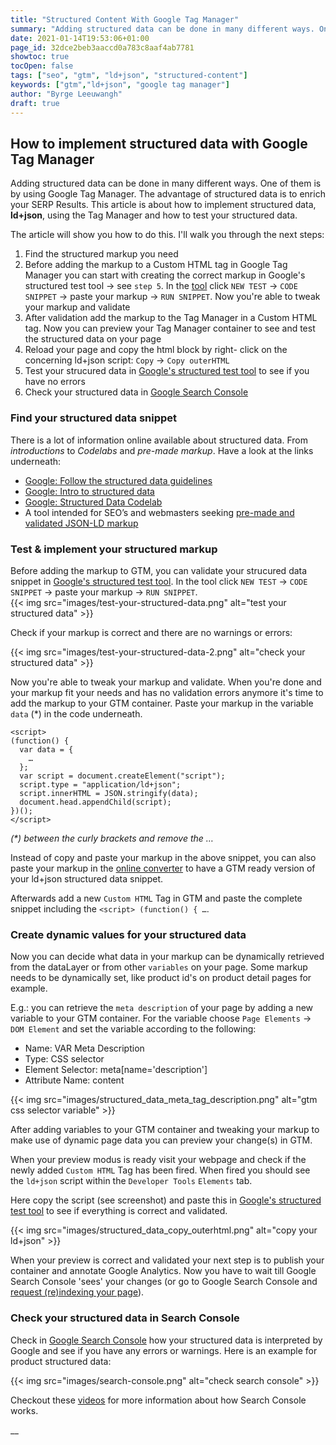 ```yaml
---
title: "Structured Content With Google Tag Manager"
summary: "Adding structured data can be done in many different ways. One of them is by using Google Tag Manager. The advantage of structured data is to enrich your SERP Results. This article is about how to implement structured data, **ld+json**, using the Tag Manager and how to test your structured data."
date: 2021-01-14T19:53:06+01:00
page_id: 32dce2beb3aaccd0a783c8aaf4ab7781
showtoc: true
tocOpen: false
tags: ["seo", "gtm", "ld+json", "structured-content"]
keywords: ["gtm","ld+json", "google tag manager"]
author: "Byrge Leeuwangh"
draft: true
---
```


## How to implement structured data with Google Tag Manager

Adding structured data can be done in many different ways. One of them is by using Google Tag Manager. The advantage of structured data is to enrich your SERP Results. This article is about how to implement structured data, **ld+json**, using the Tag Manager and how to test your structured data.

The article will show you how to do this. I'll walk you through the next steps:

1. Find the structured markup you need
2. Before adding the markup to a Custom HTML tag in Google Tag Manager you can start with creating the correct markup in Google's structured test tool → see `step 5`. In the [tool](https://search.google.com/structured-data/testing-tool) click `NEW TEST` → `CODE SNIPPET` → paste your markup → `RUN SNIPPET`. Now you're able to tweak your markup and validate
3. After validation add the markup to the Tag Manager in a Custom HTML tag. Now you can preview your Tag Manager container to see and test the structured data on your page
4. Reload your page and copy the html block by right- click on the concerning ld+json script: `Copy` → `Copy outerHTML`
5. Test your strucured data in [Google's structured test tool](https://search.google.com/structured-data/testing-tool) to see if you have no errors
6. Check your structured data in [Google Search Console](https://search.google.com/search-console)

### Find your structured data snippet

There is a lot of information online available about structured data. From *introductions* to *Codelabs* and *pre-made markup*. Have a look at the links underneath:

* [Google: Follow the structured data guidelines](https://developers.google.com/search/docs/guides/sd-policies)
* [Google: Intro to structured data](https://developers.google.com/search/docs/guides/intro-structured-data)
* [Google: Structured Data Codelab](https://codelabs.developers.google.com/codelabs/structured-data/index.html)
* A tool intended for SEO’s and webmasters seeking [pre-made and validated JSON-LD markup](https://jsonld.com/)


### Test & implement your structured markup

Before adding the markup to GTM, you can validate your strucured data snippet in [Google's structured test tool](https://search.google.com/structured-data/testing-tool). In the tool click `NEW TEST` → `CODE SNIPPET` → paste your markup → `RUN SNIPPET`.  
{{< img src="images/test-your-structured-data.png" alt="test your structured data" >}}


Check if your markup is correct and there are no warnings or errors:     

{{< img src="images/test-your-structured-data-2.png" alt="check your structured data" >}}


Now you're able to tweak your markup and validate. When you're done and your markup fit your needs and has no validation errors anymore it's time to add the markup to your GTM container. Paste your markup in the variable `data` (*) in the code underneath.  

```
<script>
(function() {
  var data = {
	…
  };
  var script = document.createElement("script");
  script.type = "application/ld+json";
  script.innerHTML = JSON.stringify(data);
  document.head.appendChild(script);
})();
</script>
```

*(\*) between the curly brackets and remove the …*

Instead of copy and paste your markup in the above snippet, you can also paste your markup in the [online converter](https://saijogeorge.com/json-ld-schema-generator/tag-manager-fix/) to have a GTM ready version of your ld+json structured data snippet.

Afterwards add a new `Custom HTML` Tag in GTM and paste the complete snippet including the `<script> (function() { …`.

### Create dynamic values for your structured data
Now you can decide what data in your markup can be dynamically retrieved from the dataLayer or from other `variables` on your page. Some markup needs to be dynamically set, like product id's on product detail pages for example.  

E.g.: you can retrieve the `meta description` of your page by adding a new variable to your GTM container. For the variable choose `Page Elements` → `DOM Element` and set the variable according to the following:

* Name: VAR Meta Description
* Type: CSS selector
* Element Selector: meta[name='description']
* Attribute Name: content

{{< img src="images/structured_data_meta_tag_description.png" alt="gtm css selector variable" >}}

After adding variables to your GTM container and tweaking your markup to make use of dynamic page data you can preview your change(s) in GTM.  

When your preview modus is ready visit your webpage and check if the newly added `Custom HTML` Tag has been fired. When fired you should see the `ld+json` script within the `Developer Tools` `Elements` tab.  

Here copy the script (see screenshot) and paste this in [Google's structured test tool](https://search.google.com/structured-data/testing-tool) to see if everything is correct and validated.
 
{{< img src="images/structured_data_copy_outerhtml.png" alt="copy your ld+json" >}}


When your preview is correct and validated your next step is to publish your container and annotate Google Analytics. Now you have to wait till Google Search Console 'sees' your changes (or go to Google Search Console and [request (re)indexing your page](https://support.google.com/webmasters/answer/9012289?hl=en)).

### Check your structured data in Search Console
Check in [Google Search Console](https://search.google.com/search-console) how your structured data is interpreted by Google and see if you have any errors or warnings. Here is an example for product structured data:    

{{< img src="images/search-console.png" alt="check search console" >}}


Checkout these [videos](https://www.youtube.com/watch?v=ONr5Z7VhNFI) for more information about how Search Console works.


__